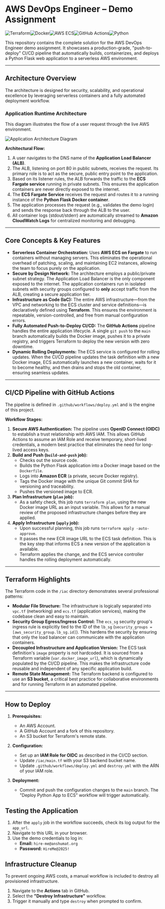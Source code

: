 # AWS DevOps Engineer – Demo Assignment

![Terraform](https://img.shields.io/badge/Terraform-7B42BC?style=for-the-badge&logo=terraform&logoColor=white)![Docker](https://img.shields.io/badge/Docker-2496ED?style=for-the-badge&logo=docker&logoColor=white)![AWS ECS](https://img.shields.io/badge/AWS%20ECS-FF9900?style=for-the-badge&logo=amazon-aws&logoColor=white)![GitHub Actions](https://img.shields.io/badge/GitHub_Actions-2088FF?style=for-the-badge&logo=github-actions&logoColor=white)![Python](https://img.shields.io/badge/Python-3776AB?style=for-the-badge&logo=python&logoColor=white)

This repository contains the complete solution for the AWS DevOps Engineer demo assignment. It showcases a production-grade, "push-to-deploy" CI/CD pipeline that automatically builds, containerizes, and deploys a Python Flask web application to a serverless AWS environment.

---

## Architecture Overview

The architecture is designed for security, scalability, and operational excellence by leveraging serverless containers and a fully automated deployment workflow.

### Application Runtime Architecture

This diagram illustrates the flow of a user request through the live AWS environment.

![Application Architecture Diagram](placeholder.png)

**Architectural Flow:**
1.  A user navigates to the DNS name of the **Application Load Balancer (ALB)**.
2.  The ALB, listening on port 80 in public subnets, receives the request. Its primary role is to act as the secure, public entry point to the application.
3.  Based on its listener rules, the ALB forwards the traffic to the **ECS Fargate service** running in private subnets. This ensures the application containers are never directly exposed to the internet.
4.  The **ECS Fargate Service** receives the request and routes it to a running instance of the **Python Flask Docker container**.
5.  The application processes the request (e.g., validates the demo login) and sends the response back through the ALB to the user.
6.  All container logs (stdout/stderr) are automatically streamed to **Amazon CloudWatch Logs** for centralized monitoring and debugging.

---

## Core Concepts & Key Features

*   **Serverless Container Orchestration:** Uses **AWS ECS on Fargate** to run containers without managing servers. This eliminates the operational overhead of patching, scaling, and maintaining EC2 instances, allowing the team to focus purely on the application.
*   **Secure by Design Network:** The architecture employs a public/private subnet strategy. The Application Load Balancer is the only component exposed to the internet. The application containers run in isolated subnets with security groups configured to **only** accept traffic from the ALB, creating a secure application tier.
*   **Infrastructure as Code (IaC):** The entire AWS infrastructure—from the VPC and networking to the ECS cluster and service definitions—is declaratively defined using **Terraform**. This ensures the environment is repeatable, version-controlled, and free from manual configuration errors.
*   **Fully Automated Push-to-Deploy CI/CD:** The **GitHub Actions** pipeline handles the entire application lifecycle. A single `git push` to the `main` branch automatically builds the Docker image, pushes it to a private registry, and triggers Terraform to deploy the new version with zero downtime.
*   **Dynamic Rolling Deployments:** The ECS service is configured for rolling updates. When the CI/CD pipeline updates the task definition with a new Docker image, ECS automatically launches a new container, waits for it to become healthy, and then drains and stops the old container, ensuring seamless updates.

---

## CI/CD Pipeline with GitHub Actions

The pipeline is defined in `.github/workflows/deploy.yml` and is the engine of this project.

**Workflow Stages:**
1.  **Secure AWS Authentication:** The pipeline uses **OpenID Connect (OIDC)** to establish a trust relationship with AWS IAM. This allows GitHub Actions to assume an IAM Role and receive temporary, short-lived credentials, a modern best practice that eliminates the need for long-lived access keys.
2.  **Build and Push (`build-and-push` job):**
    *   Checks out the source code.
    *   Builds the Python Flask application into a Docker image based on the `Dockerfile`.
    *   Logs into **Amazon ECR** (a private, secure Docker registry).
    *   Tags the Docker image with the unique Git commit SHA for versioning and traceability.
    *   Pushes the versioned image to ECR.
3.  **Plan Infrastructure (`plan` job):**
    *   As a safety check, this job runs `terraform plan`, using the new Docker image URL as an input variable. This allows for a manual review of the proposed infrastructure changes before they are applied.
4.  **Apply Infrastructure (`apply` job):**
    *   Upon successful planning, this job runs `terraform apply -auto-approve`.
    *   It passes the new ECR image URL to the ECS task definition. This is the key step that informs ECS a new version of the application is available.
    *   Terraform applies the change, and the ECS service controller handles the rolling deployment automatically.

---

## Terraform Highlights

The Terraform code in the `/iac` directory demonstrates several professional patterns:

*   **Modular File Structure:** The infrastructure is logically separated into `vpc.tf` (networking) and `ecs.tf` (application services), making the codebase clean and easy to maintain.
*   **Security Group Egress/Ingress Control:** The `ecs_sg` security group's ingress rule is explicitly tied to the ID of the `lb_sg` (`security_groups = [aws_security_group.lb_sg.id]`). This hardens the security by ensuring that only the load balancer can communicate with the application containers.
*   **Decoupled Infrastructure and Application Version:** The ECS task definition's `image` property is not hardcoded. It is sourced from a Terraform variable (`var.docker_image_url`), which is dynamically populated by the CI/CD pipeline. This makes the infrastructure code reusable and independent of any specific application build.
*   **Remote State Management:** The Terraform backend is configured to use an **S3 bucket**, a critical best practice for collaborative environments and for running Terraform in an automated pipeline.

---

## How to Deploy

1.  **Prerequisites:**
    *   An AWS Account.
    *   A GitHub Account and a fork of this repository.
    *   An S3 bucket for Terraform's remote state.

2.  **Configuration:**
    *   Set up an **IAM Role for OIDC** as described in the CI/CD section.
    *   Update `/iac/main.tf` with your S3 backend bucket name.
    *   Update `.github/workflows/deploy.yml` and `destroy.yml` with the ARN of your IAM role.

3.  **Deployment:**
    *   Commit and push the configuration changes to the `main` branch. The "Deploy Python App to ECS" workflow will trigger automatically.

## Testing the Application

1.  After the `apply` job in the workflow succeeds, check its log output for the `app_url`.
2.  Navigate to this URL in your browser.
3.  Use the demo credentials to log in:
    *   **Email:** `hire-me@anshumat.org`
    *   **Password:** `HireMe@2025!`

## Infrastructure Cleanup

To prevent ongoing AWS costs, a manual workflow is included to destroy all provisioned infrastructure.
1.  Navigate to the **Actions** tab in GitHub.
2.  Select the **"Destroy Infrastructure"** workflow.
3.  Trigger it manually and type `destroy` when prompted to confirm.
